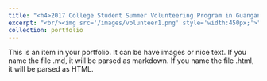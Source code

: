 ```yaml
---
title: "<h4>2017 College Student Summer Volunteering Program in Guangan</h4>"
excerpt: "<br/><img src='/images/volunteer1.png' style='width:450px;'>"
collection: portfolio
---
```


This is an item in your portfolio. It can be have images or nice text. If you name the file .md, it will be parsed as markdown. If you name the file .html, it will be parsed as HTML. 